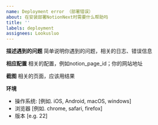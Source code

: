 ```yaml
---
name: Deployment error （部署错误）
about: 在安装部署NotionNext时需要什么帮助吗
title: ''
labels: deployment
assignees: Lookusluo
---
```



<!--
  !!! 重要 !!!
  请遵守这个模板的格式填写，否则你的Issue将被关闭
-->

**描述遇到的问题**
简单说明你遇到的问题，相关的日志、错误信息

**相应配置**
相关的配置，例如notion_page_id；你的网站地址

**截图**
相关的页面，应该用结果

**环境**

- 操作系统: [例如. iOS, Android, macOS, windows]
- 浏览器 [例如. chrome, safari, firefox]
- 版本 [e.g. 22]
